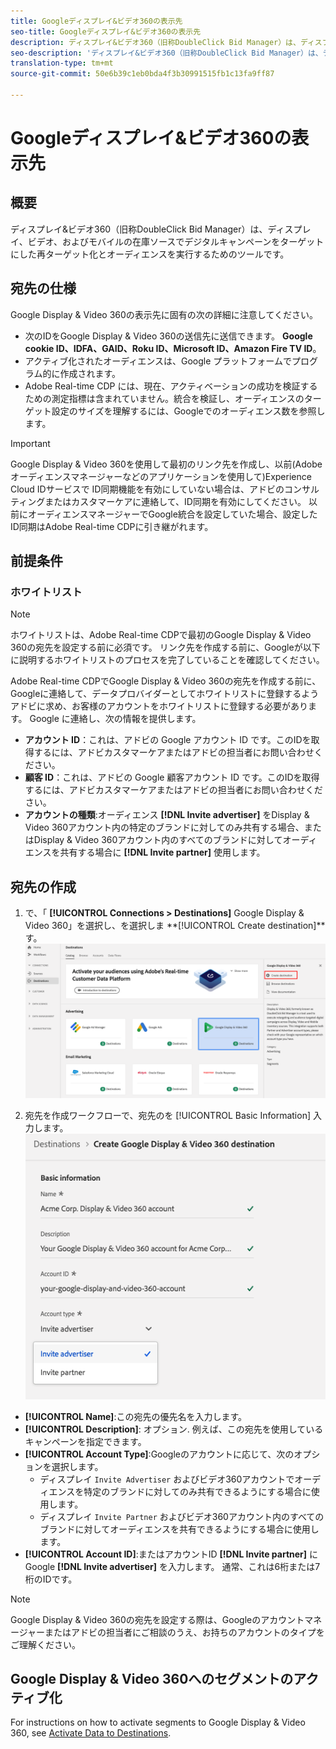 ```yaml
---
title: Googleディスプレイ&ビデオ360の表示先
seo-title: Googleディスプレイ&ビデオ360の表示先
description: ディスプレイ&ビデオ360（旧称DoubleClick Bid Manager）は、ディスプレイ、ビデオ、およびモバイルの在庫ソースでデジタルキャンペーンをターゲットにした再ターゲット化とオーディエンスを実行するためのツールです。
seo-description: 'ディスプレイ&ビデオ360（旧称DoubleClick Bid Manager）は、ディスプレイ、ビデオ、およびモバイルの在庫ソースでデジタルキャンペーンをターゲットにした再ターゲット化とオーディエンスを実行するためのツールです。 '
translation-type: tm+mt
source-git-commit: 50e6b39c1eb0bda4f3b30991515fb1c13fa9ff87

---
```



# Googleディスプレイ&amp;ビデオ360の表示先

## 概要

ディスプレイ&amp;ビデオ360（旧称DoubleClick Bid Manager）は、ディスプレイ、ビデオ、およびモバイルの在庫ソースでデジタルキャンペーンをターゲットにした再ターゲット化とオーディエンスを実行するためのツールです。

## 宛先の仕様

Google Display &amp; Video 360の表示先に固有の次の詳細に注意してください。

* 次のIDをGoogle Display [](../../identity-service/namespaces.md) &amp; Video 360の送信先に送信できます。 **Google cookie ID、IDFA、GAID、Roku ID、Microsoft ID、Amazon Fire TV ID**。
* アクティブ化されたオーディエンスは、Google プラットフォームでプログラム的に作成されます。
* Adobe Real-time CDP には、現在、アクティベーションの成功を検証するための測定指標は含まれていません。統合を検証し、オーディエンスのターゲット設定のサイズを理解するには、Googleでのオーディエンス数を参照します。

>[!IMPORTANT]
>
>Google Display &amp; Video 360を使用して最初のリンク先を作成し、以前(Adobeオーディエンスマネージャーなどのアプリケーションを使用して)Experience Cloud IDサービスで [](https://docs.adobe.com/content/help/en/id-service/using/id-service-api/methods/idsync.html) ID同期機能を有効にしていない場合は、アドビのコンサルティングまたはカスタマーケアに連絡して、ID同期を有効にしてください。 以前にオーディエンスマネージャーでGoogle統合を設定していた場合、設定したID同期はAdobe Real-time CDPに引き継がれます。

## 前提条件

### ホワイトリスト

>[!NOTE]
>
>ホワイトリストは、Adobe Real-time CDPで最初のGoogle Display &amp; Video 360の宛先を設定する前に必須です。 リンク先を作成する前に、Googleが以下に説明するホワイトリストのプロセスを完了していることを確認してください。

Adobe Real-time CDPでGoogle Display &amp; Video 360の宛先を作成する前に、Googleに連絡して、データプロバイダーとしてホワイトリストに登録するようアドビに求め、お客様のアカウントをホワイトリストに登録する必要があります。 Google に連絡し、次の情報を提供します。

* **アカウント ID**：これは、アドビの Google アカウント ID です。このIDを取得するには、アドビカスタマーケアまたはアドビの担当者にお問い合わせください。
* **顧客 ID**：これは、アドビの Google 顧客アカウント ID です。このIDを取得するには、アドビカスタマーケアまたはアドビの担当者にお問い合わせください。
* **アカウントの種類**:オーディエンス **[!DNL Invite advertiser]** をDisplay &amp; Video 360アカウント内の特定のブランドに対してのみ共有する場合、またはDisplay &amp; Video 360アカウント内のすべてのブランドに対してオーディエンスを共有する場合に **[!DNL Invite partner]** 使用します。

## 宛先の作成

1. で、「 **[!UICONTROL Connections > Destinations]** Google Display &amp; Video 360」を選択し、を選択しま **[!UICONTROL Create destination]**す。
   ![Googleディスプレイとビデオ360の接続](/help/rtcdp/destinations/assets/google-dv360-destination.png)

2. 宛先を作成ワークフローで、宛先のを [!UICONTROL Basic Information] 入力します。
   ![基本情報Googleディスプレイ&amp;ビデオ360](/help/rtcdp/destinations/assets/google-dv360-basic-information.png)
* **[!UICONTROL Name]**:この宛先の優先名を入力します。
* **[!UICONTROL Description]**: オプション. 例えば、この宛先を使用しているキャンペーンを指定できます。
* **[!UICONTROL Account Type]**:Googleのアカウントに応じて、次のオプションを選択します。
   * ディスプレイ `Invite Advertiser` およびビデオ360アカウントでオーディエンスを特定のブランドに対してのみ共有できるようにする場合に使用します。
   * ディスプレイ `Invite Partner` およびビデオ360アカウント内のすべてのブランドに対してオーディエンスを共有できるようにする場合に使用します。
* **[!UICONTROL Account ID]**:またはアカウントID **[!DNL Invite partner]** にGoogle **[!DNL Invite advertiser]** を入力します。 通常、これは6桁または7桁のIDです。

>[!NOTE]
>
>Google Display &amp; Video 360の宛先を設定する際は、Googleのアカウントマネージャーまたはアドビの担当者にご相談のうえ、お持ちのアカウントのタイプをご理解ください。

## Google Display &amp; Video 360へのセグメントのアクティブ化

For instructions on how to activate segments to Google Display &amp; Video 360, see [Activate Data to Destinations](/help/rtcdp/destinations/activate-destinations.md).